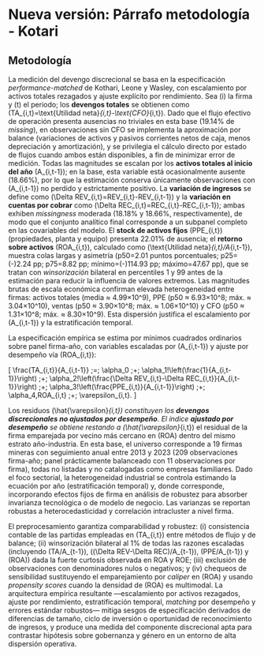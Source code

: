 # Nueva versión: Párrafo metodología - Kotari

## Metodología

La medición del devengo discrecional se basa en la especificación *performance-matched* de Kothari, Leone y Wasley, con escalamiento por activos totales rezagados y ajuste explícito por rendimiento. Sea (i) la firma y (t) el periodo; los **devengos totales** se obtienen como (TA_{i,t}=\text{Utilidad neta}*{i,t}-\text{CFO}*{i,t}). Dado que el flujo efectivo de operación presenta ausencias no triviales en esta base (19.14% de *missing*), en observaciones sin CFO se implementa la aproximación por balance (variaciones de activos y pasivos corrientes netos de caja, menos depreciación y amortización), y se privilegia el cálculo directo por estado de flujos cuando ambos están disponibles, a fin de minimizar error de medición. Todas las magnitudes se escalan por los **activos totales al inicio del año** (A_{i,t-1}); en la base, esta variable está ocasionalmente ausente (18.66%), por lo que la estimación conserva únicamente observaciones con (A_{i,t-1}) no perdido y estrictamente positivo. La **variación de ingresos** se define como (\Delta REV_{i,t}=REV_{i,t}-REV_{i,t-1}) y la **variación en cuentas por cobrar** como (\Delta REC_{i,t}=REC_{i,t}-REC_{i,t-1}); ambas exhiben *missingness* moderada (18.18% y 18.66%, respectivamente), de modo que el conjunto analítico final corresponde a un subpanel completo en las covariables del modelo. El **stock de activos fijos** (PPE_{i,t}) (propiedades, planta y equipo) presenta 22.01% de ausencia; el **retorno sobre activos** (ROA_{i,t}), calculado como (\text{Utilidad neta}*{i,t}/A*{i,t-1}), muestra colas largas y asimetría (p50=2.01 puntos porcentuales; p25=(-)2.24 pp; p75=8.82 pp; mínimo=(-)114.93 pp; máximo=47.67 pp), que se tratan con *winsorización* bilateral en percentiles 1 y 99 antes de la estimación para reducir la influencia de valores extremos. Las magnitudes brutas de escala económica confirman elevada heterogeneidad entre firmas: activos totales (media ≈ 4.99×10^9), PPE (p50 ≈ 6.93×10^8; máx. ≈ 3.04×10^10), ventas (p50 ≈ 3.90×10^8; máx. ≈ 1.06×10^10) y CFO (p50 ≈ 1.31×10^8; máx. ≈ 8.30×10^9). Esta dispersión justifica el escalamiento por (A_{i,t-1}) y la estratificación temporal.

La especificación empírica se estima por mínimos cuadrados ordinarios sobre panel firma-año, con variables escaladas por (A_{i,t-1}) y ajuste por desempeño vía (ROA_{i,t}):

[
\frac{TA_{i,t}}{A_{i,t-1}} ;=; \alpha_0 ;+; \alpha_1!\left(\frac{1}{A_{i,t-1}}\right) ;+; \alpha_2!\left(\frac{\Delta REV_{i,t}-\Delta REC_{i,t}}{A_{i,t-1}}\right) ;+; \alpha_3!\left(\frac{PPE_{i,t}}{A_{i,t-1}}\right) ;+; \alpha_4,ROA_{i,t} ;+; \varepsilon_{i,t}.
]

Los residuos (\hat{\varepsilon}*{i,t}) constituyen los **devengos discrecionales no ajustados por desempeño**. El índice **ajustado por desempeño** se obtiene restando a (\hat{\varepsilon}*{i,t}) el residual de la firma emparejada por vecino más cercano en (ROA) dentro del mismo estrato año-industria. En esta base, el universo corresponde a 19 firmas mineras con seguimiento anual entre 2013 y 2023 (209 observaciones firma-año; panel prácticamente balanceado con 11 observaciones por firma), todas no listadas y no catalogadas como empresas familiares. Dado el foco sectorial, la heterogeneidad industrial se controla estimando la ecuación por año (estratificación temporal) y, donde corresponde, incorporando efectos fijos de firma en análisis de robustez para absorber invarianza tecnológica o de modelo de negocio. Las varianzas se reportan robustas a heterocedasticidad y correlación intracluster a nivel firma.

El preprocesamiento garantiza comparabilidad y robustez: (i) consistencia contable de las partidas empleadas en (TA_{i,t}) entre métodos de flujo y de balance; (ii) winsorización bilateral al 1% de todas las razones escaladas (incluyendo (TA/A_{t-1}), ((\Delta REV-\Delta REC)/A_{t-1}), (PPE/A_{t-1}) y (ROA)) dada la fuerte curtosis observada en ROA y ROE; (iii) exclusión de observaciones con denominadores nulos o negativos; y (iv) chequeos de sensibilidad sustituyendo el emparejamiento por *caliper* en (ROA) y usando *propensity scores* cuando la densidad de (ROA) es multimodal. La arquitectura empírica resultante —escalamiento por activos rezagados, ajuste por rendimiento, estratificación temporal, *matching* por desempeño y errores estándar robustos— mitiga sesgos de especificación derivados de diferencias de tamaño, ciclo de inversión o oportunidad de reconocimiento de ingresos, y produce una medida del componente discrecional apta para contrastar hipótesis sobre gobernanza y género en un entorno de alta dispersión operativa.
